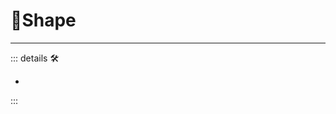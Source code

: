 # 🔻<via>Shape</via>

---

<!-- =================================================== -->
<!-- =================================================== -->
<!-- =================================================== -->
<!-- =================================================== -->
<!-- =================================================== -->
::: details 🛠

-

:::

